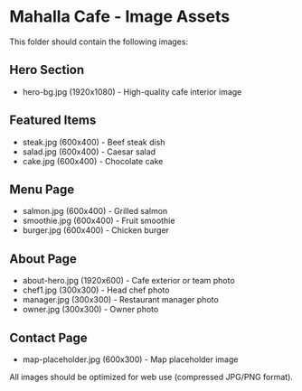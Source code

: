# Mahalla Cafe - Image Assets

This folder should contain the following images:

## Hero Section

- hero-bg.jpg (1920x1080) - High-quality cafe interior image

## Featured Items

- steak.jpg (600x400) - Beef steak dish
- salad.jpg (600x400) - Caesar salad
- cake.jpg (600x400) - Chocolate cake

## Menu Page

- salmon.jpg (600x400) - Grilled salmon
- smoothie.jpg (600x400) - Fruit smoothie
- burger.jpg (600x400) - Chicken burger

## About Page

- about-hero.jpg (1920x600) - Cafe exterior or team photo
- chef1.jpg (300x300) - Head chef photo
- manager.jpg (300x300) - Restaurant manager photo
- owner.jpg (300x300) - Owner photo

## Contact Page

- map-placeholder.jpg (600x300) - Map placeholder image

All images should be optimized for web use (compressed JPG/PNG format).
